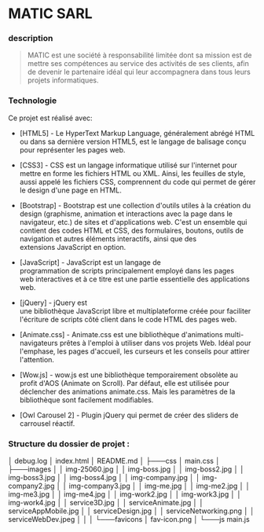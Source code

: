 # MATIC SARL

### description
> MATIC est une société à responsabilité limitée dont sa mission est de mettre ses
> compétences au service des activités de ses clients, afin de devenir le partenaire idéal qui
> leur accompagnera dans tous leurs projets informatiques.

### Technologie
Ce projet est réalisé avec:
* [HTML5] - Le HyperText Markup Language, généralement abrégé HTML ou dans sa dernière version HTML5, est le langage de balisage conçu pour représenter les pages web.

* [CSS3] - CSS est un langage informatique utilisé sur l&#39;internet pour mettre en forme les fichiers HTML ou XML. Ainsi, les feuilles de style, aussi appelé les fichiers CSS,              comprennent du code qui permet de gérer le design d&#39;une page en HTML.

* [Bootstrap] - Bootstrap est une collection d&#39;outils utiles à la création du design (graphisme, animation et interactions avec la page dans le navigateur, etc.) de sites et                   d&#39;applications web. C&#39;est un ensemble qui contient des codes HTML et CSS, des formulaires, boutons, outils de navigation et autres éléments interactifs,                   ainsi que des extensions JavaScript en option.

* [JavaScript] - JavaScript est un langage de programmation de scripts principalement employé dans les pages web interactives et à ce titre est une partie essentielle                              des applications web.

* [jQuery] - jQuery est une bibliothèque JavaScript libre et multiplateforme créée pour faciliter l&#39;écriture de scripts côté client dans le code HTML des pages web.

* [Animate.css] - Animate.css est une bibliothèque d&#39;animations multi-navigateurs prêtes à l&#39;emploi à utiliser dans vos projets Web. Idéal pour l&#39;emphase, les pages                     d&#39;accueil, les curseurs et les conseils pour attirer l&#39;attention.

* [Wow.js] - wow.js est une bibliothèque temporairement obsolète au profit d&#39;AOS (Animate on Scroll). Par défaut, elle est utilisée pour déclencher des animations animate.css.              Mais les paramètres de la bibliothèque sont facilement modifiables.

* [Owl Carousel 2] - Plugin jQuery qui permet de créer des sliders de carrousel réactif.


### Structure du dossier de projet :

│   debug.log
│   index.html
│   README.md
│
├───css
│       main.css
│
├───images
│   │   img-25060.jpg
│   │   img-boss.jpg
│   │   img-boss2.jpg
│   │   img-boss3.jpg
│   │   img-boss4.jpg
│   │   img-company.jpg
│   │   img-company2.jpg
│   │   img-company3.jpg
│   │   img-me.jpg
│   │   img-me2.jpg
│   │   img-me3.jpg
│   │   img-me4.jpg
│   │   img-work2.jpg
│   │   img-work3.jpg
│   │   img-work4.jpg
│   │   service3D.jpg
│   │   serviceAnimate.jpg
│   │   serviceAppMobile.jpg
│   │   serviceDesign.jpg
│   │   serviceNetworking.png
│   │   serviceWebDev.jpeg
│   │
│   └───favicons
│           fav-icon.png
│
└───js
        main.js
